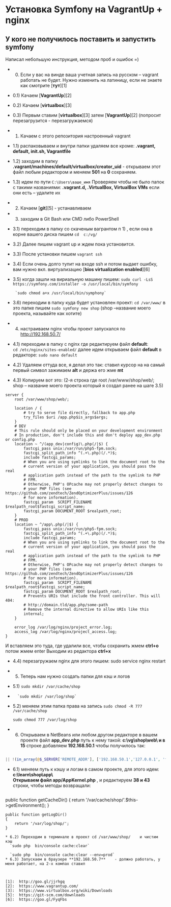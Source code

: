 
Установка Symfony на VagrantUp + nginx
========================

У кого не получилось поставить и запустить symfony
--------------

Написал небольшую инструкция, методом проб и ошибок =)

* 0)  Если у вас на винде ваша учетная запись на русском – vagrant работать не будет.
Нужно изменить на латиницу, если не знаете как смотрите [**тут**][1]

* 0.1)  Качаем [**VagrantUp**][2]
* 0.2)  Качаем  [**virtualbox**][3] 
* 0.3)  Первым ставим [**virtualbox**][3]   затем [**VagrantUp**][2] (попросит перезагрузится - перезагружаемся)


* 1)  Качаем с этого репозитория настроенный vagrant
* 1.1) распаковываем и внутри папки удаляем все кроме: **.vagrant, default, init.sh, Vagrantfile**
* 1.2) заходим в папку **.vagrant/machines/default/virtualbox/creator_uid**  - открываем этот файл любым редактором и меняем **501** на **0** сохраняем.
* 1.3) идем по пути `C:\Users\ваше_имя` Проверяем чтобы не было папок с такими названиями: **.vagrant.d, .VirtualBox, VirtualBox VMs** если они есть – удалите их
* 2) Качаем [**git**][5]    - устанавливаем


* 3) заходим в Git Bash или CMD либо PowerShell
* 3.1) переходим в папку cо скаченым вагрантом п 1) , если она в корне вашего диска пишем `cd  c:/vg/` 
* 3.2) Далее пишем vagrant up и ждем пока установится.
* 3.3) После установки пишем `vagrant ssh`
* 3.4) Если очень долго тупит на входе ssh и потом выдает ошибку, вам нужно вкл. виртуализацию  [**bios virtualization enabled**][6] 
* 3.5) когда зашли на вириальную машину пишем: 
       `sudo curl -LsS https://symfony.com/installer -o /usr/local/bin/symfony`

       `sudo chmod a+x /usr/local/bin/symphony`
* 3.6) переходим в папку куда будет установлен проект: `cd /var/www/`
       в это папке пишем  `sudo symfony new shop`
       (shop –название моего проекта, называйте как хотите)


* 4) настраиваем nginx чтобы проект запускался по http://192.168.50.7/
* 4.1) переходим в папку c nginx где редактируем файл **default**:   
      `cd /etc/nginx/sites-enabled/`
      далее идем открываем файл **default** в редакторе:
      `sudo nano default`

* 4.2) Удаляем оттуда все, я делал это так: ставил курсор на на самый первый символ зажимаем **alt** и держа его жме **mt**
* 4.3) Копируем вот это:
        (2-я строка где  root /var/www/shop/web/;     shop – название моего проекта который я создал ранее на шаге 3.5)
```
server {
    root /var/www/shop/web/;

    location / {
        # try to serve file directly, fallback to app.php
        try_files $uri /app.php$is_args$args;
    }
    # DEV
    # This rule should only be placed on your development environment
    # In production, don't include this and don't deploy app_dev.php or config.php
    location ~ ^/(app_dev|config)\.php(/|$) {
        fastcgi_pass unix:/var/run/php5-fpm.sock;
        fastcgi_split_path_info ^(.+\.php)(/.*)$;
        include fastcgi_params;
        # When you are using symlinks to link the document root to the
        # current version of your application, you should pass the real
        # application path instead of the path to the symlink to PHP
        # FPM.
        # Otherwise, PHP's OPcache may not properly detect changes to
        # your PHP files (see https://github.com/zendtech/ZendOptimizerPlus/issues/126
        # for more information).
        fastcgi_param  SCRIPT_FILENAME  $realpath_root$fastcgi_script_name;
        fastcgi_param DOCUMENT_ROOT $realpath_root;
    }
    # PROD
    location ~ ^/app\.php(/|$) {
        fastcgi_pass unix:/var/run/php5-fpm.sock;
        fastcgi_split_path_info ^(.+\.php)(/.*)$;
        include fastcgi_params;
        # When you are using symlinks to link the document root to the
        # current version of your application, you should pass the real
        # application path instead of the path to the symlink to PHP
        # FPM.
        # Otherwise, PHP's OPcache may not properly detect changes to
        # your PHP files (see https://github.com/zendtech/ZendOptimizerPlus/issues/126
        # for more information).
        fastcgi_param  SCRIPT_FILENAME  $realpath_root$fastcgi_script_name;
        fastcgi_param DOCUMENT_ROOT $realpath_root;
        # Prevents URIs that include the front controller. This will 404:
        # http://domain.tld/app.php/some-path
        # Remove the internal directive to allow URIs like this
        internal;
    }

    error_log /var/log/nginx/project_error.log;
    access_log /var/log/nginx/project_access.log;
}
```

И вставляем это туда, где удалили все, чтобы сохранить жмем **ctrl+o**      потом жмем enter
Выходим из редактора **ctrl+x**
* 4.4) перезагружаем nginx для этого пишем: sudo service nginx restart


* 5) Теперь нам нужно создать папки для кэш и логов
* 5.1) `sudo mkdir /var/cache/shop`
* 
        `sudo mkdir /var/log/shop`
* 5.2) меняем этим папка права на запись
  `sudo chmod -R 777 /var/cache/shop`

  `sudo chmod 777 /var/log/shop`


* 6) Открываем в NetBeans или любом другом редакторе  в вашем проекте файл **app_dev.php** путь к нему такой:    **с:\vg\shop\web\     и в 15** строке добавляем **192.168.50.1**  чтобы получилось так:
```php

|| !(in_array(@$_SERVER['REMOTE_ADDR'], ['192.168.50.1','127.0.0.1', 'fe80::1', '::1']) || php_sapi_name() === 'cli-server')

```

* 6.1) меняем путь к кэшу и логам в самом проекте, для этого идем: **с:\learn\shop\app\   
  Открываем файл  app/AppKernel.php** , и редактируем **38 и 43** строки, чтобы методы возвращали:
  ```php
public function getCacheDir()
    {
        return '/var/cache/shop/'.$this->getEnvironment();
    }

    public function getLogDir()
    {
        return '/var/log/shop/';
    }
```
* 6.2) Переходим в терминале в проект cd /var/www/shop/    и чистим кэш
  `sudo php  bin/console cache:clear`

  `sudo php  bin/console cache:clear --env=prod`
* 6.3) Запускаем в браузере **192.168.50.7**    - должно работать, у меня работает, на 2-х компах ставил



[1]:  http://goo.gl/jjrhgq
[2]:  https://www.vagrantup.com/
[3]:  https://www.virtualbox.org/wiki/Downloads
[5]:  https://git-scm.com/downloads
[6]:  https://goo.gl/FyqFbs
